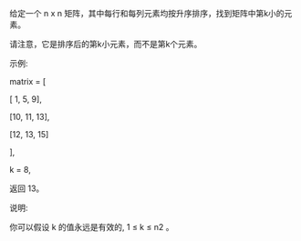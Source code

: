 给定一个 n x n 矩阵，其中每行和每列元素均按升序排序，找到矩阵中第k小的元素。

请注意，它是排序后的第k小元素，而不是第k个元素。

示例:

matrix = [

   [ 1,  5,  9],
   
   [10, 11, 13],
   
   [12, 13, 15]
   
],

k = 8,

返回 13。

说明: 

你可以假设 k 的值永远是有效的, 1 ≤ k ≤ n2 。
